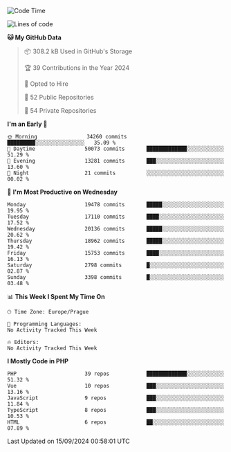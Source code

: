 <!--START_SECTION:waka-->
![Code Time](http://img.shields.io/badge/Code%20Time-1%2C583%20hrs%2058%20mins-blue)

![Lines of code](https://img.shields.io/badge/From%20Hello%20World%20I%27ve%20Written-30.7%20million%20lines%20of%20code-blue)

**🐱 My GitHub Data** 

> 📦 308.2 kB Used in GitHub's Storage 
 > 
> 🏆 39 Contributions in the Year 2024
 > 
> 💼 Opted to Hire
 > 
> 📜 52 Public Repositories 
 > 
> 🔑 54 Private Repositories 
 > 
**I'm an Early 🐤** 

```text
🌞 Morning                34260 commits       █████████░░░░░░░░░░░░░░░░   35.09 % 
🌆 Daytime                50073 commits       █████████████░░░░░░░░░░░░   51.29 % 
🌃 Evening                13281 commits       ███░░░░░░░░░░░░░░░░░░░░░░   13.60 % 
🌙 Night                  21 commits          ░░░░░░░░░░░░░░░░░░░░░░░░░   00.02 % 
```
📅 **I'm Most Productive on Wednesday** 

```text
Monday                   19478 commits       █████░░░░░░░░░░░░░░░░░░░░   19.95 % 
Tuesday                  17110 commits       ████░░░░░░░░░░░░░░░░░░░░░   17.52 % 
Wednesday                20136 commits       █████░░░░░░░░░░░░░░░░░░░░   20.62 % 
Thursday                 18962 commits       █████░░░░░░░░░░░░░░░░░░░░   19.42 % 
Friday                   15753 commits       ████░░░░░░░░░░░░░░░░░░░░░   16.13 % 
Saturday                 2798 commits        █░░░░░░░░░░░░░░░░░░░░░░░░   02.87 % 
Sunday                   3398 commits        █░░░░░░░░░░░░░░░░░░░░░░░░   03.48 % 
```


📊 **This Week I Spent My Time On** 

```text
🕑︎ Time Zone: Europe/Prague

💬 Programming Languages: 
No Activity Tracked This Week

🔥 Editors: 
No Activity Tracked This Week
```

**I Mostly Code in PHP** 

```text
PHP                      39 repos            █████████████░░░░░░░░░░░░   51.32 % 
Vue                      10 repos            ███░░░░░░░░░░░░░░░░░░░░░░   13.16 % 
JavaScript               9 repos             ███░░░░░░░░░░░░░░░░░░░░░░   11.84 % 
TypeScript               8 repos             ███░░░░░░░░░░░░░░░░░░░░░░   10.53 % 
HTML                     6 repos             ██░░░░░░░░░░░░░░░░░░░░░░░   07.89 % 
```




 Last Updated on 15/09/2024 00:58:01 UTC
<!--END_SECTION:waka-->
<!--
**AlexKratky/AlexKratky** is a ✨ _special_ ✨ repository because its `README.md` (this file) appears on your GitHub profile.

Here are some ideas to get you started:

- 🔭 I’m currently working on ...
- 🌱 I’m currently learning ...
- 👯 I’m looking to collaborate on ...
- 🤔 I’m looking for help with ...
- 💬 Ask me about ...
- 📫 How to reach me: ...
- 😄 Pronouns: ...
- ⚡ Fun fact: ...
-->
